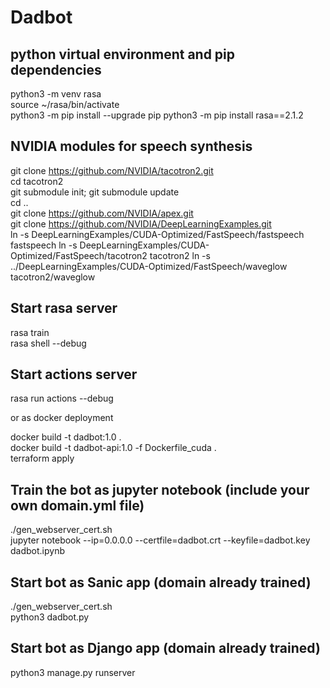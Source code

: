 # Dadbot

## python virtual environment and pip dependencies
python3 -m venv rasa\
source ~/rasa/bin/activate\
python3 -m pip install --upgrade pip
python3 -m pip install rasa==2.1.2

## NVIDIA modules for speech synthesis
git clone https://github.com/NVIDIA/tacotron2.git \
cd tacotron2\
git submodule init; git submodule update\
cd ..\
git clone https://github.com/NVIDIA/apex.git \
git clone https://github.com/NVIDIA/DeepLearningExamples.git \
ln -s DeepLearningExamples/CUDA-Optimized/FastSpeech/fastspeech fastspeech
ln -s DeepLearningExamples/CUDA-Optimized/FastSpeech/tacotron2 tacotron2
ln -s ../DeepLearningExamples/CUDA-Optimized/FastSpeech/waveglow tacotron2/waveglow

## Start rasa server
rasa train\
rasa shell --debug

## Start actions server
rasa run actions --debug

or as docker deployment

docker build -t dadbot:1.0 . \
docker build -t dadbot-api:1.0 -f Dockerfile_cuda . \
terraform apply

## Train the bot as jupyter notebook (include your own domain.yml file) 
./gen_webserver_cert.sh\
jupyter notebook --ip=0.0.0.0 --certfile=dadbot.crt --keyfile=dadbot.key dadbot.ipynb

## Start bot as Sanic app (domain already trained)
./gen_webserver_cert.sh\
python3 dadbot.py

## Start bot as Django app (domain already trained)
python3 manage.py runserver
